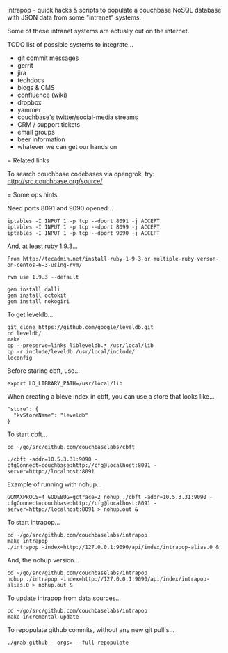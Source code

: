 intrapop - quick hacks & scripts to populate a couchbase NoSQL
database with JSON data from some "intranet" systems.

Some of these intranet systems are actually out on the internet.

TODO list of possible systems to integrate...

* git commit messages
* gerrit
* jira
* techdocs
* blogs & CMS
* confluence (wiki)
* dropbox
* yammer
* couchbase's twitter/social-media streams
* CRM / support tickets
* email groups
* beer information
* whatever we can get our hands on

= Related links

To search couchbase codebases via opengrok, try: http://src.couchbase.org/source/

= Some ops hints

Need ports 8091 and 9090 opened...

    iptables -I INPUT 1 -p tcp --dport 8091 -j ACCEPT
    iptables -I INPUT 1 -p tcp --dport 8099 -j ACCEPT
    iptables -I INPUT 1 -p tcp --dport 9090 -j ACCEPT

And, at least ruby 1.9.3...

    From http://tecadmin.net/install-ruby-1-9-3-or-multiple-ruby-verson-on-centos-6-3-using-rvm/

    rvm use 1.9.3 --default

    gem install dalli
    gem install octokit
    gem install nokogiri

To get leveldb...

    git clone https://github.com/google/leveldb.git
    cd leveldb/
    make
    cp --preserve=links libleveldb.* /usr/local/lib
    cp -r include/leveldb /usr/local/include/
    ldconfig

Before staring cbft, use...

    export LD_LIBRARY_PATH=/usr/local/lib

When creating a bleve index in cbft, you can use a store that looks like...

    "store": {
      "kvStoreName": "leveldb"
    }

To start cbft...

    cd ~/go/src/github.com/couchbaselabs/cbft

    ./cbft -addr=10.5.3.31:9090 -cfgConnect=couchbase:http://cfg@localhost:8091 -server=http://localhost:8091

Example of running with nohup...

    GOMAXPROCS=4 GODEBUG=gctrace=2 nohup ./cbft -addr=10.5.3.31:9090 -cfgConnect=couchbase:http://cfg@localhost:8091 -server=http://localhost:8091 > nohup.out &

To start intrapop...

    cd ~/go/src/github.com/couchbaselabs/intrapop
    make intrapop
    ./intrapop -index=http://127.0.0.1:9090/api/index/intrapop-alias.0 &

And, the nohup version...

    cd ~/go/src/github.com/couchbaselabs/intrapop
    nohup ./intrapop -index=http://127.0.0.1:9090/api/index/intrapop-alias.0 > nohup.out &

To update intrapop from data sources...

    cd ~/go/src/github.com/couchbaselabs/intrapop
    make incremental-update

To repopulate github commits, without any new git pull's...

    ./grab-github --orgs= --full-repopulate
